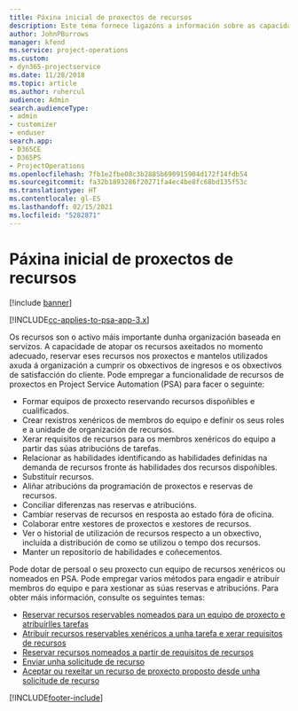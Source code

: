```yaml
---
title: Páxina inicial de proxectos de recursos
description: Este tema fornece ligazóns a información sobre as capacidades de xestión de recursos en Project Service Automation (PSA) para Dynamics 365.
author: JohnPBurrows
manager: kfend
ms.service: project-operations
ms.custom:
- dyn365-projectservice
ms.date: 11/28/2018
ms.topic: article
ms.author: ruhercul
audience: Admin
search.audienceType:
- admin
- customizer
- enduser
search.app:
- D365CE
- D365PS
- ProjectOperations
ms.openlocfilehash: 7fb1e2fbe08c3b2885b690915904d172f14fdb54
ms.sourcegitcommit: fa32b1893286f20271fa4ec4be8fc68bd135f53c
ms.translationtype: HT
ms.contentlocale: gl-ES
ms.lasthandoff: 02/15/2021
ms.locfileid: "5282871"
---
```

# <a name="resourcing-projects-home-page"></a>Páxina inicial de proxectos de recursos

[!include [banner](../includes/psa-now-project-operations.md)]

[!INCLUDE[cc-applies-to-psa-app-3.x](../includes/cc-applies-to-psa-app-3x.md)]

Os recursos son o activo máis importante dunha organización baseada en servizos. A capacidade de atopar os recursos axeitados no momento adecuado, reservar eses recursos nos proxectos e mantelos utilizados axuda á organización a cumprir os obxectivos de ingresos e os obxectivos de satisfacción do cliente. Pode empregar a funcionalidade de recursos de proxectos en Project Service Automation (PSA) para facer o seguinte:

- Formar equipos de proxecto reservando recursos dispoñibles e cualificados.
- Crear rexistros xenéricos de membros do equipo e definir os seus roles e a unidade de organización de recursos.
- Xerar requisitos de recursos para os membros xenéricos do equipo a partir das súas atribucións de tarefas.
- Relacionar as habilidades identificando as habilidades definidas na demanda de recursos fronte ás habilidades dos recursos dispoñibles.
- Substituír recursos.
- Aliñar atribucións da programación de proxectos e reservas de recursos.
- Conciliar diferenzas nas reservas e atribucións.
- Cambiar reservas de recursos en resposta ao estado fóra de oficina.
- Colaborar entre xestores de proxectos e xestores de recursos.
- Ver o historial de utilización de recursos respecto a un obxectivo, incluída a distribución de como se utilizou o tempo dos recursos.
- Manter un repositorio de habilidades e coñecementos.


Pode dotar de persoal o seu proxecto cun equipo de recursos xenéricos ou nomeados en PSA. Pode empregar varios métodos para engadir e atribuír membros do equipo e para xestionar as súas reservas e atribucións. Para obter máis información, consulte os seguintes temas:

- [Reservar recursos reservables nomeados para un equipo de proxecto e atribuírlles tarefas](assign-named-bookable-resource.md)
- [Atribuír recursos reservables xenéricos a unha tarefa e xerar requisitos de recursos](assign-generic-bookable-resource.md)
- [Reservar recursos nomeados a partir de requisitos de recursos](book-named-resource.md)
- [Enviar unha solicitude de recurso](submit-resource-request.md)
- [Aceptar ou rexeitar un recurso de proxecto proposto desde unha solicitude de recurso](accept-reject-proposed-resource.md)


[!INCLUDE[footer-include](../includes/footer-banner.md)]